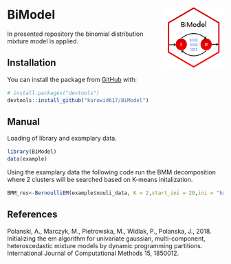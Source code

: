 # BiModel <img src='man/logo/BiModel_logo.png' align="right" height="140" />
In presented repository the binomial distribution mixture model is applied.

## Installation
You can install the package from [GitHub](https://github.com/) with:
``` r
# install.packages("devtools")
devtools::install_github("karowid617/BiModel")
```

## Manual
Loading of library and examplary data.
``` r
library(BiModel)
data(example)
```
Using the examplary data the following code run the BMM decomposition where 2 clusters will be searched based on K-means initalization.

``` r
BMM_res<-BernoulliEM(example$nouli_data, K = 2,start_ini = 20,ini = "kmeans",m_iter = 3000,eps = 1e-40)
```

## References
Polanski, A., Marczyk, M., Pietrowska, M., Widlak, P., Polanska, J., 2018. Initializing the em algorithm for univariate gaussian, multi-component, heteroscedastic mixture models by dynamic programming partitions. International Journal of Computational Methods 15, 1850012.

